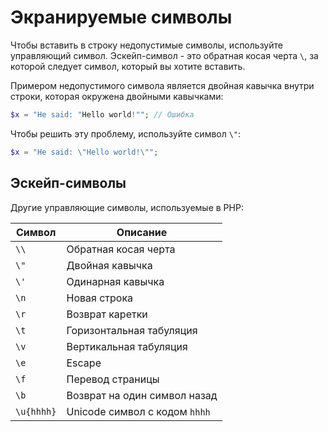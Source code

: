 # Экранируемые символы

Чтобы вставить в строку недопустимые символы, используйте управляющий символ. Эскейп-символ - это обратная косая черта `\`, за которой следует символ, который вы хотите вставить.

Примером недопустимого символа является двойная кавычка внутри строки, которая окружена двойными кавычками:

```php
$x = "He said: "Hello world!""; // Ошибка
```

Чтобы решить эту проблему, используйте символ `\"`:

```php
$x = "He said: \"Hello world!\"";
```

## Эскейп-символы

Другие управляющие символы, используемые в PHP:

| Символ | Описание |
| --- | --- |
| `\\` | Обратная косая черта |
| `\"` | Двойная кавычка |
| `\'` | Одинарная кавычка |
| `\n` | Новая строка |
| `\r` | Возврат каретки |
| `\t` | Горизонтальная табуляция |
| `\v` | Вертикальная табуляция |
| `\e` | Escape |
| `\f` | Перевод страницы |
| `\b` | Возврат на один символ назад |
| `\u{hhhh}` | Unicode символ с кодом `hhhh` |
